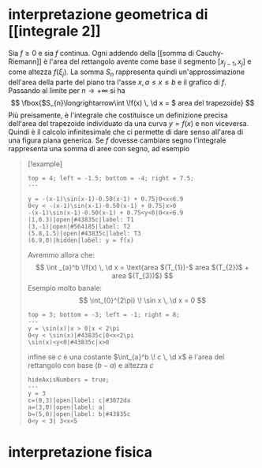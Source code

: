 # interpretazione geometrica di [[integrale 2]]

Sia $f\geq 0$ e sia $f$ continua. Ogni addendo della [[somma di Cauchy-Riemann]] è l'area del rettangolo avente come base il segmento $[x_{j-1},x_{j}]$ e come altezza $f(\xi_{j})$. La somma $S_{n}$ rappresenta quindi un'approssimazione dell'area della parte del piano tra l'asse $x,a\leq x \leq b$ e il grafico di $f$.
Passando al limite per $n \to +\infty$ si ha
$$
\fbox{$S_{n}\longrightarrow\int  \!f(x) \, \d x = $ area del trapezoide}
$$
Più preisamente, è l'integrale che costituisce un definizione precisa dell'area del trapezoide individuato da una curva $y = f(x)$ e non viceversa. Quindi è il calcolo infinitesimale che ci permette di dare senso all'area di una figura piana generica. Se $f$ dovesse cambiare segno l'integrale rappresenta una somma di aree con segno, ad esempio

>[!example]
>```desmos-graph
>top = 4; left = -1.5; bottom = -4; right = 7.5;
>---
>
>y = -(x-1)\sin(x-1)-0.50(x-1) + 0.75|0<x<6.9
>0<y < -(x-1)\sin(x-1)-0.50(x-1) + 0.75|x>0
>-(x-1)\sin(x-1)-0.50(x-1) + 0.75<y<0|0<x<6.9
>(1,0.3)|open|#43835c|label: T1
>(3,-1)|open|#564185|label: T2
>(5.8,1.5)|open|#43835c|label: T3
>(6.9,0)|hidden|label: y = f(x)
>```
>Avremmo allora che:
>$$
>\int _{a}^b \!f(x) \, \d x = \text{area $(T_{1})-$ area $(T_{2})$ + area $(T_{3})$} 
>$$
>Esempio molto banale:
>$$
>\int_{0}^{2\pi}  \! \sin x \, \d x = 0
>$$
>```desmos-graph
>top = 3; bottom = -3; left = -1; right = 8;  
>---
>y = \sin(x)|x > 0|x < 2\pi
>0<y < \sin(x)|#43835c|0<x<2\pi
>\sin(x)<y<0|#43835c|x>0
>```
>
>infine se $c$ è una costante $\int_{a}^b  \! c \, \d x$ è l'area del rettangolo con base $(b-a)$ e altezza $c$
>```desmos-graph
>hideAxisNumbers = true;
>---
>y = 3
>c=(0,3)|open|label: c|#3072da
>a=(3,0)|open|label: a|
>b=(5,0)|open|label: b|#43835c
>0<y < 3| 3<x<5
>```

# interpretazione fisica
